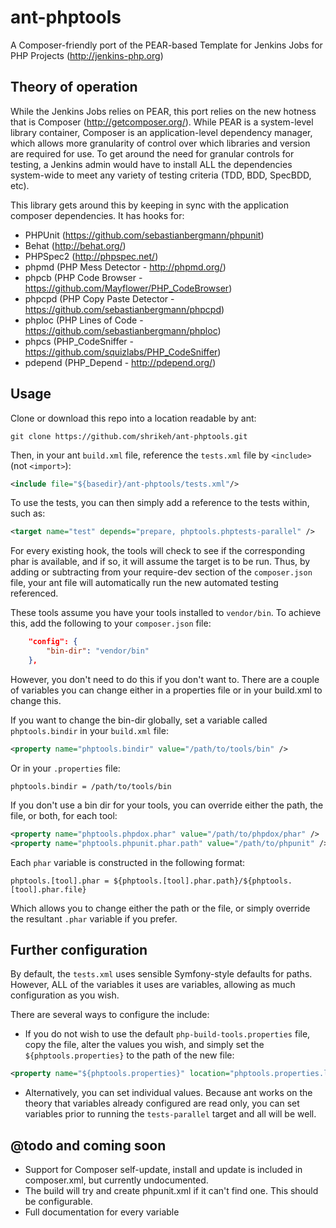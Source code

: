 ant-phptools
================

A Composer-friendly port of the PEAR-based Template for Jenkins Jobs for PHP Projects (http://jenkins-php.org)

## Theory of operation

While the Jenkins Jobs relies on PEAR, this port relies on the new hotness that is Composer (http://getcomposer.org/).
While PEAR is a system-level library container, Composer is an application-level dependency manager, which allows more granularity of control over which libraries and version are required for use.
To get around the need for granular controls for testing, a Jenkins admin would have to install ALL the dependencies system-wide to meet any variety of testing criteria (TDD, BDD, SpecBDD, etc).

This library gets around this by keeping in sync with the application composer dependencies. It has hooks for:

* PHPUnit (https://github.com/sebastianbergmann/phpunit)
* Behat (http://behat.org/)
* PHPSpec2 (http://phpspec.net/)
* phpmd (PHP Mess Detector - http://phpmd.org/)
* phpcb (PHP Code Browser - https://github.com/Mayflower/PHP_CodeBrowser)
* phpcpd (PHP Copy Paste Detector - https://github.com/sebastianbergmann/phpcpd)
* phploc (PHP Lines of Code - https://github.com/sebastianbergmann/phploc)
* phpcs (PHP_CodeSniffer - https://github.com/squizlabs/PHP_CodeSniffer)
* pdepend (PHP_Depend - http://pdepend.org/)


## Usage

Clone or download this repo into a location readable by ant:

```shell
git clone https://github.com/shrikeh/ant-phptools.git
```

Then, in your ant `build.xml` file, reference the `tests.xml` file by `<include>` (not `<import>`):

```xml
<include file="${basedir}/ant-phptools/tests.xml"/>
```

To use the tests, you can then simply add a reference to the tests within, such as:
```xml
<target name="test" depends="prepare, phptools.phptests-parallel" />
```

For every existing hook, the tools will check to see if the corresponding phar is available, and if so, it will assume the target is to be run. Thus, by adding or subtracting from your require-dev section of the `composer.json` file, your ant file will automatically run the new automated testing referenced.

These tools assume you have your tools installed to `vendor/bin`. To achieve this, add the following to your `composer.json` file:

```json
    "config": {
        "bin-dir": "vendor/bin"
    },

```
However, you don't need to do this if you don't want to. There are a couple of variables you can change either in a properties file or in your build.xml to change this.

If you want to change the bin-dir globally, set a variable called `phptools.bindir` in your `build.xml` file:

```xml
<property name="phptools.bindir" value="/path/to/tools/bin" />
```

Or in your `.properties` file:
```
phptools.bindir = /path/to/tools/bin
```

If you don't use a bin dir for your tools, you can override either the path, the file, or both, for each tool:

```xml
<property name="phptools.phpdox.phar" value="/path/to/phpdox/phar" />
<property name="phptools.phpunit.phar.path" value="/path/to/phpunit" />
```
Each `phar` variable is constructed in the following format:

```
phptools.[tool].phar = ${phptools.[tool].phar.path}/${phptools.[tool].phar.file}

```

Which allows you to change either the path or the file, or simply override the resultant `.phar` variable if you prefer.


## Further configuration
By default, the `tests.xml` uses sensible Symfony-style defaults for paths. However, ALL of the variables it uses are variables, allowing as much configuration as you wish.

There are several ways to configure the include:

* If you do not wish to use the default `php-build-tools.properties` file, copy the file, alter the values you wish, and simply set the `${phptools.properties}` to the path of the new file:

```xml
<property name="${phptools.properties}" location="phptools.properties.local" />
```
* Alternatively, you can set individual values. Because ant works on the theory that variables already configured are read only, you can set variables prior to running the `tests-parallel` target and all will be well.

## @todo and coming soon
* Support for Composer self-update, install and update is included in composer.xml, but currently undocumented.
* The build will try and create phpunit.xml if it can't find one. This should be configurable.
* Full documentation for every variable


